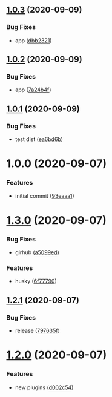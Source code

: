 ## [1.0.3](https://github.com/askuzminov/actions-test/compare/v1.0.2...v1.0.3) (2020-09-09)


### Bug Fixes

* app ([dbb2321](https://github.com/askuzminov/actions-test/commit/dbb23219ac7039ca56b4fdaf640672dcfe34ccc6))

## [1.0.2](https://github.com/askuzminov/actions-test/compare/v1.0.1...v1.0.2) (2020-09-09)


### Bug Fixes

* app ([7a24b4f](https://github.com/askuzminov/actions-test/commit/7a24b4f155ee2386f8d4614b8f580b46e2daec9b))

## [1.0.1](https://github.com/askuzminov/actions-test/compare/v1.0.0...v1.0.1) (2020-09-09)


### Bug Fixes

* test dist ([ea6bd6b](https://github.com/askuzminov/actions-test/commit/ea6bd6b7751a5dd57e101134acdcb8d42dc0983f))

# 1.0.0 (2020-09-07)


### Features

* initial commit ([93eaaa1](https://github.com/askuzminov/actions-test/commit/93eaaa135ae6429b1099180bcb7efdcd6aa1345f))

# [1.3.0](https://github.com/askuzminov/actions-test/compare/v1.2.1...v1.3.0) (2020-09-07)


### Bug Fixes

* girhub ([a5099ed](https://github.com/askuzminov/actions-test/commit/a5099ed8f6be7bfc6a83143390f473ad4da07c4f))


### Features

* husky ([6f77790](https://github.com/askuzminov/actions-test/commit/6f77790fef63ea51c4db2e5c8407aa94d5dbdec0))

## [1.2.1](https://github.com/askuzminov/actions-test/compare/v1.2.0...v1.2.1) (2020-09-07)


### Bug Fixes

* release ([797635f](https://github.com/askuzminov/actions-test/commit/797635f9f931e50b51497811ece096b6105a2baf))

# [1.2.0](https://github.com/askuzminov/actions-test/compare/v1.1.0...v1.2.0) (2020-09-07)


### Features

* new plugins ([d002c54](https://github.com/askuzminov/actions-test/commit/d002c544648ea8cfaa759ad585a66524ee4dcd2c))
